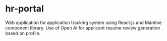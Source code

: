 # hr-portal
Web application for application tracking system using React.js and Mantine component library.
Use of Open Ai for applicant resume review generation based on profile.

